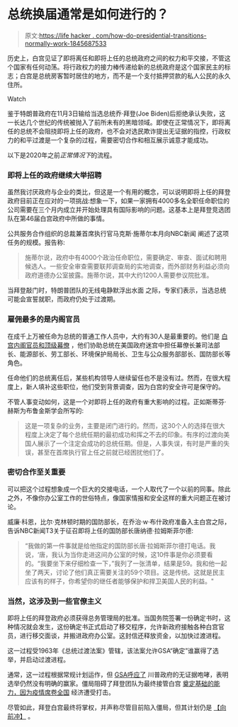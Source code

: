 # 总统换届通常是如何进行的？

> 原文:[https://life hacker . com/how-do-presidential-transitions-normally-work-1845687533](https://lifehacker.com/how-do-presidential-transitions-normally-work-1845687533)

历史上，白宫见证了即将离任和即将上任的总统政府之间的权力和平交接，不管这个国家有任何动荡。将行政权力的接力棒传递给新的总统政府是这个国家民主的标志；白宫是总统房客暂时居住的地方，而不是一个支付抵押贷款的私人公民的永久住所。

Watch

鉴于特朗普政府在11月3日输给当选总统乔·拜登(Joe Biden)后拒绝承认失败，这一长达几个世纪的传统被抛入了前所未有的黑暗领域。即使在正常情况下，即将离任的总统不会阻挠即将上任的政府，也不会对选民欺诈提出无证据的指控，行政权力的和平过渡是一个复杂的过程，需要密切合作和相互展示诚意才能成功。

以下是2020年之前*正常情况下*的流程。

### 即将上任的政府继续大举招聘

虽然我讨厌政府与企业的类比，但这是一个有用的概念，可以说明即将上任的拜登政府目前正在应对的一项挑战:想象一下，如果一家拥有4000多名全职任命职位的公司需要在三个月内成立并开始处理具有国际影响的问题。这基本上是拜登竞选团队在第46届白宫政府中所做的事情。

公共服务合作组织的总裁兼首席执行官马克斯·施蒂尔本月向NBC新闻 阐述了这项任务的规模。报告称:

> 施蒂尔说，政府中有4000个政治任命职位，需要确定、审查、面试和聘用候选人。一些安全审查需要联邦调查局的实地调查，而外部财务利益必须向政府道德办公室披露。施蒂尔说，其中大约1200人需要参议院批准。

当拜登敲门时，特朗普团队的无线电静默浮出水面 之际，专家们表示，当选总统可能会宣誓就职，而政府仍处于过渡期。

### 雇佣最多的是内阁官员

在成千上万被任命为总统的普通工作人员中，大约有30人是最重要的。他们是 [白宫内阁官员和顶级幕僚](https://www.whitehouse.gov/the-trump-administration/the-cabinet/) ，他们协助总统在美国政府迷宫中担任幕僚长兼司法部长、能源部长、劳工部长、环境保护局局长、卫生与公众服务部部长、国防部长等角色。

任命他们的总统离任后，某些机构领导人继续留任也不是没有过。然而，在很大程度上，新人填补这些职位，他们受到背景调查，因为白宫的安全许可是保守的。

不管人事变动如何，这是一个对即将上任的政府有重大影响的过程。正如斯蒂芬·赫斯为布鲁金斯学会所写的:

> 这是一项复杂的业务，主要是闭门进行的。然而，这30个人的选择在很大程度上决定了每个总统任期的最初成功和挥之不去的印象。有序的过渡向美国人展示了一个注定会成功的总统任期。但是，人事失误，有时是严重的失误，甚至在首席执行官上任之前就已经困扰他们了。

### 密切合作至关重要

可以把这个过程想象成一个巨大的交接电话，一个人取代了一个以前的同事。除此之外，不像你办公室工作的世俗特点，像国家情报和安全这样的重大问题正在被讨论。

威廉·科恩，比尔·克林顿时期的国防部长，在乔治·w·布什政府准备入主白宫之际，告诉NBC新闻T3关于征召即将上任的国防部长唐纳德·拉姆斯菲尔德:

> “我做的第一件事就是给他指定的国防部长唐·拉姆斯菲尔德打电话。我说，‘唐，我认为当你走进这间办公室的时候，这10件事是你必须要看的。“我要坐下来仔细检查一下，”我列了一张清单，结果是59。我和他一起坐了两天，讨论了他们真正需要关注的59个项目。这是传统。这就是民主应该有的样子，你希望你的继任者能够保护和捍卫美国人民的利益。"

### 当然，这涉及到一些官僚主义

即将上任的拜登政府必须获得总务管理局的批准。当国务院签署一份确定书时，这种情况就会发生，这份确定书正式启动了移交程序，允许新政府接触各种白宫官员，进行移交面谈，并搬进政府办公室。这封信还释放资金，以加快过渡进程。

这一过程受1963年《总统过渡法案》管辖，该法案允许GSA“确定”谁赢得了选举，并启动过渡进程。

通常，这一过程根据常规计划运作，但 [GSA呼应了](https://www.npr.org/2020/11/10/933214639/trump-appointee-delays-biden-transition-process-citing-need-for-clear-winner) 川普政府的无证据咆哮，表明选举仍然没有明确的赢家。僵局阻碍了拜登团队为最终接管白宫 [奠定基础的能力，因为疫情席卷全国](https://www.cnbc.com/2020/11/15/biden-team-to-meet-with-coronavirus-vaccine-makers-this-week-.html) 经济遭受打击。

尽管如此，拜登白宫最终将掌权，并声称尽管目前陷入僵局，但其计划仍是 [【向前冲】](https://www.nbcnews.com/politics/2020-election/live-blog/2020-11-13-trump-biden-transition-n1247607/ncrd1247740) 。